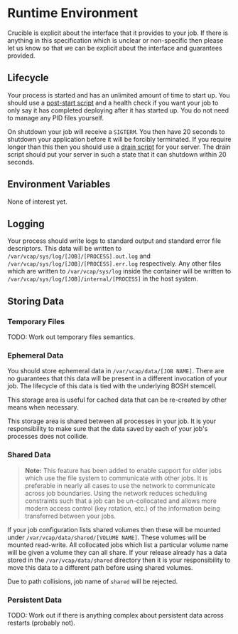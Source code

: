 # Runtime Environment

Crucible is explicit about the interface that it provides to your job. If there
is anything in this specification which is unclear or non-specific then please
let us know so that we can be explicit about the interface and guarantees
provided.

## Lifecycle

Your process is started and has an unlimited amount of time to start up. You
should use a [post-start script][post-start] and a health check if you want your
job to only say it has completed deploying after it has started up. You do not
need to manage any PID files yourself.

On shutdown your job will receive a `SIGTERM`. You then have 20 seconds to
shutdown your application before it will be forcibly terminated. If you require
longer than this then you should use a [drain script][drain] for your server.
The drain script should put your server in such a state that it can shutdown
within 20 seconds.

[post-start]: https://bosh.io/docs/post-start.html
[drain]: https://bosh.io/docs/drain.html

## Environment Variables

None of interest yet.

## Logging

Your process should write logs to standard output and
standard error file descriptors. This data will be written
to `/var/vcap/sys/log/[JOB]/[PROCESS].out.log` and
`/var/vcap/sys/log/[JOB]/[PROCESS].err.log` respectively. Any other files which
are written to `/var/vcap/sys/log` inside the container will be written to
`/var/vcap/sys/log/[JOB]/internal/[PROCESS]` in the host system.

## Storing Data

### Temporary Files

TODO: Work out temporary files semantics.

### Ephemeral Data

You should store ephemeral data in `/var/vcap/data/[JOB NAME]`. There are no
guarantees that this data will be present in a different invocation of your job.
The lifecycle of this data is tied with the underlying BOSH stemcell.

This storage area is useful for cached data that can be re-created by other
means when necessary.

This storage area is shared between all processes in your job. It is your
responsibility to make sure that the data saved by each of your job's processes
does not collide.

### Shared Data

> **Note:** This feature has been added to enable support for older jobs which
> use the file system to communicate with other jobs. It is preferable in nearly
> all cases to use the network to communicate across job boundaries. Using the
> network reduces scheduling constraints such that a job can be un-collocated
> and allows more modern access control (key rotation, etc.) of the information
> being transferred between your jobs.

If your job configuration lists shared volumes then these will be mounted
under `/var/vcap/data/shared/[VOLUME NAME]`. These volumes will be mounted
read-write. All collocated jobs which list a particular volume name will be
given a volume they can all share. If your release already has a data stored
in the `/var/vcap/data/shared` directory then it is your responsibility to
move this data to a different path before using shared volumes.

Due to path collisions, job name of `shared` will be rejected.

### Persistent Data

TODO: Work out if there is anything complex about persistent data across
restarts (probably not).
